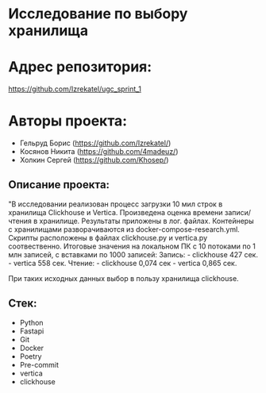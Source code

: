 # Исследование по выбору хранилища

# Адрес репозитория:
https://github.com/Izrekatel/ugc_sprint_1

# Авторы проекта:
- Гельруд Борис (https://github.com/Izrekatel/)
- Косянов Никита (https://github.com/4madeuz/)
- Холкин Сергей (https://github.com/Khosep/)

## Описание проекта:
"В исследовании реализован процесс загрузки 10 мил строк в хранилища Clickhouse и Vertica.
Произведена оценка времени записи/чтения в хранилище. Результаты приложены в лог. файлах.
Контейнеры с хранилищами разворачиваются из docker-compose-research.yml.
Скрипты расположены в файлах clickhouse.py и vertica.py соотвественно.
Итоговые значения на локальном ПК с 10 потоками по 1 млн записей, с вставками по 1000 записей:
Запись:
    - clickhouse 427 сек.
    - vertica 558 сек.
Чтение:
    - clickhouse 0,074 сек
    - vertica 0,865 сек.

При таких исходных данных выбор в пользу хранилища clickhouse.

## Стек:
- Python
- Fastapi
- Git
- Docker
- Poetry
- Pre-commit
- vertica
- clickhouse
